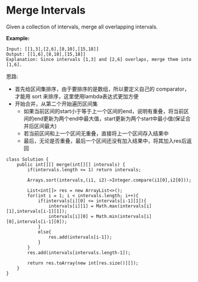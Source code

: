 # Merge Intervals

Given a collection of intervals, merge all overlapping intervals.

**Example:**
```
Input: [[1,3],[2,6],[8,10],[15,18]]
Output: [[1,6],[8,10],[15,18]]
Explanation: Since intervals [1,3] and [2,6] overlaps, merge them into [1,6].
```
思路:

* 首先给区间集排序，由于要排序的是数组，所以要定义自己的 comparator，才能用 sort 来排序，这里使用lambda表达式更加方便
* 开始合并，从第二个开始遍历区间集
  * 如果当前区间的start小于等于上一个区间的end，说明有重叠，将当前区间的end更新为两个end中最大值，start更新为两个start中最小值(保证合并后区间最大)
  * 若当前区间和上一个区间无重叠，直接将上一个区间存入结果中
  * 最后，无论是否重叠，最后一个区间还没有加入结果中，将其加入res后返回

```
class Solution {
    public int[][] merge(int[][] intervals) {
        if(intervals.length <= 1) return intervals;
        
        Arrays.sort(intervals,(i1, i2)->Integer.compare(i1[0],i2[0]));
        
        List<int[]> res = new ArrayList<>();
        for(int i = 1; i < intervals.length; i++){
            if(intervals[i][0] <= intervals[i-1][1]){
                intervals[i][1] = Math.max(intervals[i][1],intervals[i-1][1]);
                intervals[i][0] = Math.min(intervals[i][0],intervals[i-1][0]);
            }
            else{
                res.add(intervals[i-1]);
            }      
        }
        res.add(intervals[intervals.length-1]);
    
        return res.toArray(new int[res.size()][]);
    }
}
```
